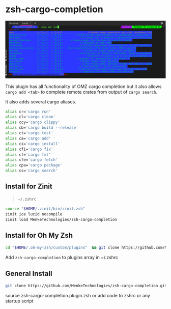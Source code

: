 # zsh-cargo-completion


![cargo add rand <tab>](cargoadd.png)

This plugin has all functionality of OMZ cargo completion but it also allows `cargo add <tab>` to complete remote crates from output of `cargo search`.

It also adds several cargo aliases.

```sh
alias cr='cargo run'
alias cl='cargo clean'
alias ccy='cargo clippy'
alias cb='cargo build --release'
alias ct='cargo test'
alias ca='cargo add'
alias ci='cargo install'
alias cfi='cargo fix'
alias cf='cargo fmt'
alias cfe='cargo fetch'
alias cpa='cargo package'
alias cs='cargo search'
```

## Install for Zinit
> `~/.zshrc`
```sh
source "$HOME/.zinit/bin/zinit.zsh"
zinit ice lucid nocompile
zinit load MenkeTechnologies/zsh-cargo-completion
```

## Install for Oh My Zsh

```sh
cd "$HOME/.oh-my-zsh/custom/plugins"  && git clone https://github.com/MenkeTechnologies/zsh-cargo-completion.git
```

Add `zsh-cargo-completion` to plugins array in ~/.zshrc

## General Install

```sh
git clone https://github.com/MenkeTechnologies/zsh-cargo-completion.git
```

source zsh-cargo-completion.plugin.zsh or add code to zshrc or any startup script
